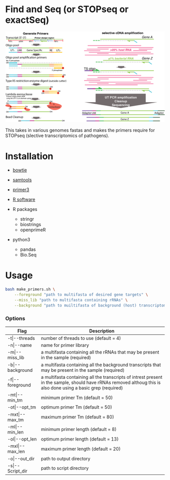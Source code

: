 # Find and Seq (or STOPseq or exactSeq)

![](STOPseq.png)


This takes in various genomes fastas and makes the primers require for STOPseq (slective transcriptomics of pathogens).

# Installation

 - [bowtie](https://bowtie-bio.sourceforge.net/index.shtml)
 - [samtools](http://www.htslib.org/)
 - [primer3](https://github.com/primer3-org/primer3)

 - [R software](https://www.r-project.org/)
 - R packages
    - stringr
    - biostrings
    - openprimeR
 - python3
    - pandas
    - Bio.Seq





# Usage

```bash
bash make_primers.sh \
	--foreground "path to multifasta of desired gene targets" \
	--miss_lib "path to multifasta containing rRNAs" \
	--background "path to muiltifasta of background (host) transcriptome"
```

### Options

| Flag             | Description                                                                                                                                                     |
|------------------|-----------------------------------------------------------------------------------------------------------------------------------------------------------------|
| -t\|--threads    | number of threads to use (default = 4)                                                                                                                          |
| -n\|--name       | name for primer library                                                                                                                                         |
| -m\|--miss_lib   | a multifasta containing all the rRNAs that may be present in the sample (required)                                                                              |
| -b\|--background | a multifasta containing all the background transcripts that may be present in the sample (required)                                                             |
| -f\|--foreground | a multifasta containing all the transcripts of intrest present in the sample, should have rRNAs removed althoug this is also done using a basic grep (required) |
| -mt\|--min_tm    | minimum primer Tm (default = 50)                                                                                                                                |
| -ot\|--opt_tm    | optimum primer Tm (default = 50)                                                                                                                                |
| -mxt\|--max_tm   | maximum primer Tm (default = 80)                                                                                                                                |
| -ml\|--min_len   | minimum primer length (default = 8)                                                                                                                             |
| -ol\|--opt_len   | optimum primer length (default = 13)                                                                                                                            |
| -mxl\|--max_len  | maximum primer length (default = 20)                                                                                                                            |
| -o\|--out_dir    | path to output directory                                                                                                                                        |
| -s\|--Script_dir | path to script directory                                                                                                                                        |